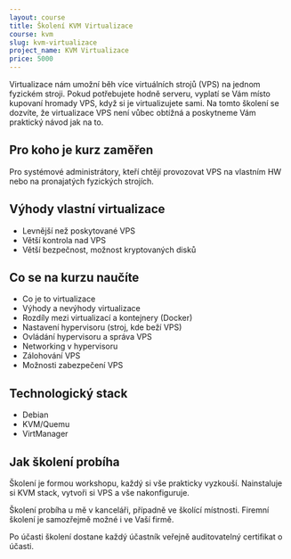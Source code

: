 ```yaml
---
layout: course
title: Školení KVM Virtualizace
course: kvm
slug: kvm-virtualizace
project_name: KVM Virtualizace
price: 5000
---
```


Virtualizace nám umožní běh více virtuálních strojů (VPS) na jednom fyzickém stroji. Pokud potřebujete hodně serveru, vyplatí se Vám místo kupovaní hromady VPS, když si je virtualizujete sami. Na tomto školení se dozvíte, že virtualizace VPS není vůbec obtížná a poskytneme Vám praktický návod jak na to.

## Pro koho je kurz zaměřen

Pro systémové administrátory, kteří chtějí provozovat VPS na vlastním HW nebo na pronajatých fyzických strojích.

## Výhody vlastní virtualizace

- Levnější než poskytované VPS
- Větší kontrola nad VPS
- Větší bezpečnost, možnost kryptovaných disků


## Co se na kurzu naučíte

- Co je to virtualizace
- Výhody a nevýhody virtualizace
- Rozdíly mezi virtualizací a kontejnery (Docker)
- Nastavení hypervisoru (stroj, kde beží VPS)
- Ovládání hypervisoru a správa VPS
- Networking v hypervisoru
- Zálohování VPS
- Možnosti zabezpečení VPS

## Technologický stack

- Debian
- KVM/Quemu
- VirtManager


## Jak školení probíha

Školení je formou workshopu, každý si vše prakticky vyzkouší. Nainstaluje si KVM stack, vytvoři si VPS a vše nakonfiguruje.

Školení probíha u mě v kanceláři, případně ve školící místnosti. Firemní školení je  samozřejmě možné i ve Vaší firmě.

Po účasti školení dostane každý účastník veřejně auditovatelný certifikat o účasti.


